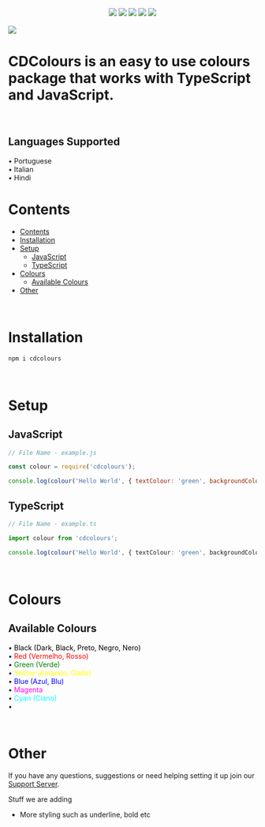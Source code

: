 

<div style="text-align:center">
<a href="https://discord.com/invite/jUNbV5u"><img src="https://img.shields.io/discord/769710808435261490.svg"></a>
<a href="https://www.npmjs.com/package/cdcolours"><img src="https://img.shields.io/npm/dt/cdcolours.svg"></a>
<a href="https://www.npmjs.com/package/cdcolours"><img src="https://img.shields.io/npm/dm/cdcolours.svg?style=color=blue"></a>
<a href="https://www.npmjs.com/package/cdcolours"><img src="https://img.shields.io/npm/v/cdcolours.svg?style=color=blue"></a>
<a href="https://github.com/CreativeDevelopments/CDColours"><img src="https://img.shields.io/badge/license-MIT-blue.svg?style=flat-square"></a>
</div>

<br>
<img src="https://socialify.git.ci/CreativeDevelopments/CDColours/image?font=Inter&owner=1&pattern=Charlie%20Brown&theme=Dark"><br>

<h1>CDColours is an easy to use colours package that works with TypeScript and JavaScript.</h1>

<br>

<h2>Languages Supported</h2>
• Portuguese <br>
• Italian <br>
• Hindi <br>

# Contents

- [Contents](#contents)
- [Installation](#installation)
- [Setup](#setup)
  - [JavaScript](#javascript)
  - [TypeScript](#typescript)
- [Colours](#colours)
  - [Available Colours](#available-colours)
- [Other](#other)

<br>

# Installation
```sh
npm i cdcolours
```

<br>

# Setup

## JavaScript
```js
// File Name - example.js

const colour = require('cdcolours');

console.log(colour('Hello World', { textColour: 'green', backgroundColour: 'cyan'}));
```

## TypeScript
```ts
// File Name - example.ts

import colour from 'cdcolours';

console.log(colour('Hello World', { textColour: 'green', backgroundColour: 'cyan'}));
```

<br>

# Colours

## Available Colours
• <span style="color: black">Black (Dark, Black, Preto, Negro, Nero)</span>  
• <span style="color: red">Red (Vermelho, Rosso)</span>  
• <span style="color: green">Green (Verde)</span>  
• <span style="color: yellow">Yellow (Amarelo, Giallo)</span>  
• <span style="color: blue">Blue (Azul, Blu)</span>  
• <span style="color: magenta">Magenta</span>  
• <span style="color: cyan">Cyan (Ciano)</span>  
• <span style="color:white">White (Claro, Branco, Light, Bianco)</span>  

<br>

# Other
If you have any questions, suggestions or need helping setting it up join our [Support Server](https://discord.gg/jUNbV5u).

Stuff we are adding

<ul>
    <li>More styling such as underline, bold etc</li>
</ul>

